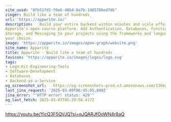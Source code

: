```yaml
---
site_uuid: "8fb51fd1-f0e6-48b4-8a7b-1485786ed7db"
zinger: Build like a team of hundreds_
url: 'https://appwrite.io/'
description:   Build your entire backend within minutes and scale effortlessly using
Appwrite's open-source platform. Add Authentication, Databases, Functions,
Storage, and Messaging to your projects using the frameworks and languages of
your choice.
image: 'https://appwrite.io/images/open-graph/website.png'
site_name: Appwrite
title: Appwrite - Build like a team of hundreds
favicon: 'https://appwrite.io/images/logos/logo.svg'
tags:
- Lego-Kit-Engineering-Tools
- Software-Development
- Databases
- Backend-as-a-Service
og_screenshot_url:   https://og-screenshots-prod.s3.amazonaws.com/1366x768/80/false/4bc89ea2cf3727d5ed6efc61a76901746056b65ede9671b6a9a703d554349443.jpeg
last_jina_request: '2025-03-09T06:45:05.890Z'
jina_error: "'HTTP error! status: 429'"
og_last_fetch: 2025-03-07T05:20:56.417Z
---
```


https://youtu.be/YicQ3F5QVJQ?si=qJQARJfOoWN4r8aQ
